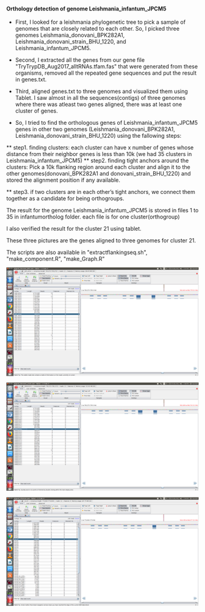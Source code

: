 #### Orthology detection of genome Leishmania_infantum_JPCM5

- First, I looked for a leishmania phylogenetic tree to pick a sample of genomes that are closely related to each other. 
So, I picked three genomes Leishmania_donovani_BPK282A1, Leishmania_donovani_strain_BHU_1220, and Leishmania_infantum_JPCM5.

- Second, I extracted all the genes from our gene file "TryTrypDB_Aug2017_alltRNAs.tfam.fas" that were generated from these organisms, removed all the repeated gene sequences and put the result in genes.txt.

- Third, aligned genes.txt to three genomes and visualized them using Tablet. I saw almost in all the sequences(contigs) of three genomes where there was atleast two genes aligned, there was at least one cluster of genes.

- So, I tried to find the orthologous genes of Leishmania_infantum_JPCM5 genes in other two genomes (Leishmania_donovani_BPK282A1, Leishmania_donovani_strain_BHU_1220) using the fallowing steps:

** step1. finding clusters: each cluster can have x number of genes whose distance from their neighbor genes is less than 10k (we had 35 clusters in Leishmania_infantum_JPCM5)
** step2. finding tight anchors around the clusters: Pick a 10k flanking region around each cluster and align it to the other genomes(donovani_BPK282A1 and donovani_strain_BHU_1220) and stored the alignment position if any available. 

** step3. if two clusters are in each other’s tight anchors, we connect them together as a candidate for being orthogroups.


The result for the genome Leishmania_infantum_JPCM5 is stored in files 1 to 35 in infantumortholog folder. each file is for one cluster(orthogroup)

I also verified the result for the cluster 21 using tablet. 

These three pictures are the genes aligned to three genomes for cluster 21.

The scripts are also available in "extractflankingseq.sh", "make_component.R", "make_Graph.R"

![alt text](https://github.com/fhadinezhadUC/leshmania/blob/master/reportmay18/figures/se21donovi_BP2.png)

![alt text](https://github.com/fhadinezhadUC/leshmania/blob/master/reportmay18/figures/set21donovi_strain.png)

![alt text](https://github.com/fhadinezhadUC/leshmania/blob/master/reportmay18/figures/set21infantum.png)
